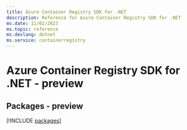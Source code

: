 ```yaml
---
title: Azure Container Registry SDK for .NET
description: Reference for Azure Container Registry SDK for .NET
ms.date: 11/02/2023
ms.topic: reference
ms.devlang: dotnet
ms.service: containerregistry
---
```

# Azure Container Registry SDK for .NET - preview
## Packages - preview
[!INCLUDE [packages](container-registry-index.md)]